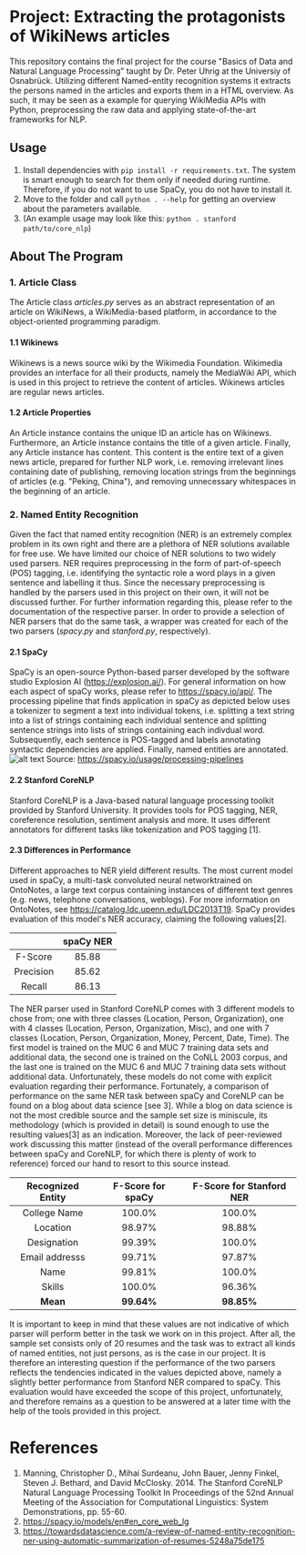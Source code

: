  # Project: Extracting the protagonists of WikiNews articles

This repository contains the final project for the course "Basics of Data and Natural Language Processing" taught by Dr. Peter Uhrig at the Universiy of Osnabrück. Utilizing different Named-entity recognition systems it extracts the persons named in the articles and exports them in a HTML overview. As such, it may be seen as a example for querying WikiMedia APIs with Python, preprocessing the raw data and applying state-of-the-art frameworks for NLP.

## Usage
1. Install dependencies with `pip install -r requirements.txt`. The system is smart enough to search for them only if needed during runtime. Therefore, if you do not want to use SpaCy, you do not have to install it.
2. Move to the folder and call `python . --help` for getting an overview about the parameters available.
3. (An example usage may look like this: `python . stanford path/to/core_nlp`)

## About The Program
### 1. Article Class
The Article class _articles.py_ serves as an abstract representation of an article on WikiNews, a WikiMedia-based platform, in accordance to the object-oriented programming paradigm.

#### 1.1 Wikinews
Wikinews is a news source wiki by the Wikimedia Foundation. Wikimedia provides an interface for all their products, namely the MediaWiki API, which is used in this project to retrieve the content of articles. Wikinews articles are regular news articles.

#### 1.2 Article Properties
An Article instance contains the unique ID an article has on Wikinews. Furthermore, an Article instance contains the title of a given article. Finally, any Article instance has content. This content is the entire text of a given news article, prepared for further NLP work, i.e. removing irrelevant lines containing date of publishing, removing location strings from the beginnings of articles (e.g. "Peking, China"), and removing unnecessary whitespaces in the beginning of an article.

### 2. Named Entity Recognition
Given the fact that named entity recognition (NER) is an extremely complex problem in its own right and there are a plethora of NER solutions available for free use. We have limited our choice of NER solutions to two widely used parsers. NER requires preprocessing in the form of part-of-speech (POS) tagging, i.e. identifying the syntactic role a word plays in a given sentence and labelling it thus. Since the necessary preprocessing is handled by the parsers used in this project on their own, it will not be discussed further. For further information regarding this, please refer to the documentation of the respective parser.
In order to provide a selection of NER parsers that do the same task, a wrapper was created for each of the two parsers (_spacy.py_ and _stanford.py_, respectively).

#### 2.1 SpaCy
SpaCy is an open-source Python-based parser developed by the software studio Explosion AI (https://explosion.ai/). For general information on how each aspect of spaCy works, please refer to https://spacy.io/api/.
The processing pipeline that finds application in spaCy as depicted below uses a tokenizer to segment a text into individual tokens, i.e. splitting a text string into a list of strings containing each individual sentence and splitting sentence strings into lists of strings containing each indivdual word. Subsequently, each sentence is POS-tagged and labels annotating syntactic dependencies are applied. Finally, named entities are annotated.
![alt text](https://spacy.io/assets/img/pipeline.svg)
Source: https://spacy.io/usage/processing-pipelines

#### 2.2 Stanford CoreNLP
Stanford CoreNLP is a Java-based natural language processing toolkit provided by Stanford University. It provides tools for POS tagging, NER, coreference resolution, sentiment analysis and more. It uses different annotators for different tasks like tokenization and POS tagging [1].

#### 2.3 Differences in Performance
Different approaches to NER yield different results. The most current model used in spaCy, a multi-task convoluted neural networktrained on OntoNotes, a large text corpus containing instances of different text genres (e.g. news, telephone conversations, weblogs). For more information on OntoNotes, see https://catalog.ldc.upenn.edu/LDC2013T19. SpaCy provides evaluation of this model's NER accuracy, claiming the following values[2].

|   |spaCy NER|
|:-:|:-:|
|F-Score|85.88|
|Precision|85.62|
|Recall|86.13|
The NER parser used in Stanford CoreNLP comes with 3 different models to chose from; one with three classes (Location, Person, Organization), one with 4 classes (Location, Person, Organization, Misc), and one with 7 classes (Location, Person, Organization, Money, Percent, Date, Time). The first model is trained on the MUC 6 and MUC 7 training data sets and additional data, the second one is trained on the CoNLL 2003 corpus, and the last one is trained on the MUC 6 and MUC 7 training data sets without additional data. Unfortunately, these models do not come with explicit evaluation regarding their performance.
Fortunately, a comparison of performance on the same NER task between spaCy and CoreNLP can be found on a blog about data science [see 3]. While a blog on data science is not the most credible source and the sample set size is miniscule, its methodology (which is provided in detail) is sound enough to use the resulting values[3] as an indication. Moreover, the lack of peer-reviewed work discussing this matter (instead of the overall performance differences between spaCy and CoreNLP, for which there is plenty of work to reference) forced our hand to resort to this source instead.

|Recognized Entity|F-Score for spaCy|F-Score for Stanford NER|
|:-:|:-:|:-:|
|College Name|100.0%|100.0%|
|Location|98.97%|98.88%|
|Designation|99.39%|100.0%|
|Email addresss|99.71%|97.87%|
|Name|99.81%|100.0%|
|Skills|100.0%|96.36%|
|**Mean**|**99.64%**|**98.85%**|
It is important to keep in mind that these values are not indicative of which parser will perform better in the task we work on in this project. After all, the sample set consists only of 20 resumes and the task was to extract all kinds of named entities, not just persons, as is the case in our project. It is therefore an interesting question if the performance of the two parsers reflects the tendencies indicated in the values depicted above, namely a slightly better performance from Stanford NER compared to spaCy. This evaluation would have exceeded the scope of this project, unfortunately, and therefore remains as a question to be answered at a later time with the help of the tools provided in this project.

# References
1. Manning, Christopher D., Mihai Surdeanu, John Bauer, Jenny Finkel, Steven J. Bethard, and David McClosky. 2014. The Stanford CoreNLP Natural Language Processing Toolkit In Proceedings of the 52nd Annual Meeting of the Association for Computational Linguistics: System Demonstrations, pp. 55-60.
2. https://spacy.io/models/en#en_core_web_lg
3. https://towardsdatascience.com/a-review-of-named-entity-recognition-ner-using-automatic-summarization-of-resumes-5248a75de175